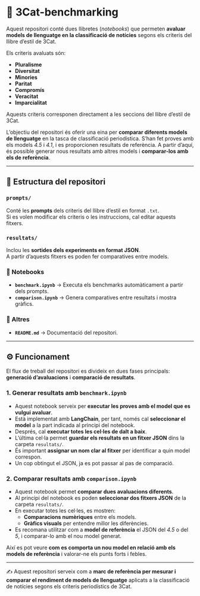 # 📰 3Cat-benchmarking

Aquest repositori conté dues llibretes (*notebooks*) que permeten **avaluar models de llenguatge en la classificació de notícies** segons els criteris del llibre d’estil de 3Cat.  

Els criteris avaluats són:
- **Pluralisme**
- **Diversitat**
- **Minories**
- **Paritat**
- **Compromís**
- **Veracitat**
- **Imparcialitat**

Aquests criteris corresponen directament a les seccions del llibre d’estil de 3Cat.  

L’objectiu del repositori és oferir una eina per **comparar diferents models de llenguatge** en la tasca de classificació periodística. S’han fet proves amb els models *4.5* i *4.1*, i es proporcionen resultats de referència. A partir d’aquí, és possible generar nous resultats amb altres models i **comparar-los amb els de referència**.

---

## 📂 Estructura del repositori

### `prompts/`
Conté les **prompts** dels criteris del llibre d’estil en format `.txt`.  
Si es volen modificar els criteris o les instruccions, cal editar aquests fitxers.

### `resultats/`
Inclou les **sortides dels experiments en format JSON**.  
A partir d’aquests fitxers es poden fer comparatives entre models.

### 📒 Notebooks
- **`benchmark.ipynb`** → Executa els benchmarks automàticament a partir dels prompts.  
- **`comparison.ipynb`** → Genera comparatives entre resultats i mostra gràfics.  

### 📄 Altres
- **`README.md`** → Documentació del repositori.  

---

## ⚙️ Funcionament

El flux de treball del repositori es divideix en dues fases principals: **generació d’avaluacions** i **comparació de resultats**.

### 1. Generar resultats amb `benchmark.ipynb`
- Aquest notebook serveix per **executar les proves amb el model que es vulgui avaluar**.  
- Està implementat amb **LangChain**, per tant, només cal **seleccionar el model** a la part indicada al principi del notebook.  
- Després, cal **executar totes les cel·les de dalt a baix**.  
- L’última cel·la permet **guardar els resultats en un fitxer JSON** dins la carpeta `resultats/`.  
- És important **assignar un nom clar al fitxer** per identificar a quin model correspon.  
- Un cop obtingut el JSON, ja es pot passar al pas de comparació.

### 2. Comparar resultats amb `comparison.ipynb`
- Aquest notebook permet **comparar dues avaluacions diferents**.  
- Al principi del notebook es poden **seleccionar dos fitxers JSON** de la carpeta `resultats/`.  
- En executar totes les cel·les, es mostren:
  - **Comparacions numèriques** entre els models.  
  - **Gràfics visuals** per entendre millor les diferències.  
- Es recomana utilitzar com a **model de referència** el JSON del *4.5* o del *5*, i comparar-lo amb el nou model generat.  

Així es pot veure **com es comporta un nou model en relació amb els models de referència** i valorar-ne els punts forts i febles.

---

✍️ Aquest repositori serveix com a **marc de referència per mesurar i comparar el rendiment de models de llenguatge** aplicats a la classificació de notícies segons els criteris periodístics de 3Cat.
